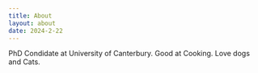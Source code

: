 ```yaml
---
title: About
layout: about
date: 2024-2-22
---
```


PhD Condidate at University of Canterbury.
Good at Cooking. Love dogs and Cats.
